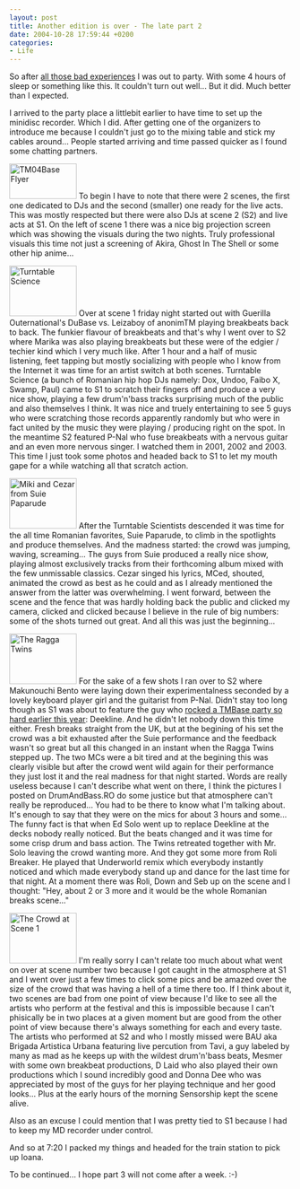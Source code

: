 ```yaml
---
layout: post
title: Another edition is over - The late part 2
date: 2004-10-28 17:59:44 +0200
categories:
- Life
---
```

So after <a href="http://www.rusiczki.net/2004/10/19/another-edition-is-over-part-1/" title="Kitsched - Another edition is over - Part 1">all those bad experiences</a> I was out to party. With some 4 hours of sleep or something like this. It couldn't turn out well... But it did. Much better than I expected.

<a id="more"></a><a id="more-330"></a>

I arrived to the party place a littlebit earlier to have time to set up the minidisc recorder. Which I did. After getting one of the organizers to introduce me because I couldn't just go to the mixing table and stick my cables around... People started arriving and time passed quicker as I found some chatting partners.

<a href="https://content.rusiczki.net/blogpics/tm04base_flyer.php" onclick="window.open('https://content.rusiczki.net/blogpics/tm04base_flyer.php','popup','width=640,height=337,scrollbars=no,resizable=no,toolbar=no,directories=no,location=no,menubar=no,status=no,left=0,top=0'); return false"><img src="https://content.rusiczki.net/blogpics/tm04base_flyer-thumb.jpg" width="120" height="63" border="0" class="postimage" alt="TM04Base Flyer" /></a> To begin I have to note that there were 2 scenes, the first one dedicated to DJs and the second (smaller) one ready for the live acts. This was mostly respected but there were also DJs at scene 2 (S2) and live acts at S1. On the left of scene 1 there was a nice big projection screen which was showing the visuals during the two nights. Truly professional visuals this time not just a screening of Akira, Ghost In The Shell or some other hip anime...

<a href="https://content.rusiczki.net/blogpics/tm04base_turntable_science.php" onclick="window.open('https://content.rusiczki.net/blogpics/tm04base_turntable_science.php','popup','width=800,height=600,scrollbars=no,resizable=no,toolbar=no,directories=no,location=no,menubar=no,status=no,left=0,top=0'); return false"><img src="https://content.rusiczki.net/blogpics/tm04base_turntable_science-thumb.jpg" width="120" height="90" border="0" alt="Turntable Science" class="postimage" /></a> Over at scene 1 friday night started out with Guerilla Outernational's DuBase vs. Leizaboy of anonimTM playing breakbeats back to back. The funkier flavour of breakbeats and that's why I went over to S2 where Marika was also playing breakbeats but these were of the edgier / techier kind which I very much like. After 1 hour and a half of music listening, feet tapping but mostly socializing with people who I know from the Internet it was time for an artist switch at both scenes. Turntable Science (a bunch of Romanian hip hop DJs namely: Dox, Undoo, Faibo X, Swamp, Paul) came to S1 to scratch their fingers off and produce a very nice show, playing a few drum'n'bass tracks surprising much of the public and also themselves I think. It was nice and truely entertaining to see 5 guys who were scratching those records apparently randomly but who were in fact united by the music they were playing / producing right on the spot. In the meantime S2 featured P-Nal who fuse breakbeats with a nervous guitar and an even more nervous singer. I watched them in 2001, 2002 and 2003. This time I just took some photos and headed back to S1 to let my mouth gape for a while watching all that scratch action.

<a href="https://content.rusiczki.net/blogpics/tm04base_suie_paparude.php" onclick="window.open('https://content.rusiczki.net/blogpics/tm04base_suie_paparude.php','popup','width=800,height=600,scrollbars=no,resizable=no,toolbar=no,directories=no,location=no,menubar=no,status=no,left=0,top=0'); return false"><img src="https://content.rusiczki.net/blogpics/tm04base_suie_paparude-thumb.jpg" width="120" height="90" border="0" alt="Miki and Cezar from Suie Paparude" class="postimage" /></a> After the Turntable Scientists descended it was time for the all time Romanian favorites, Suie Paparude, to climb in the spotlights and produce themselves. And the madness started: the crowd was jumping, waving, screaming... The guys from Suie produced a really nice show, playing almost exclusively tracks from their forthcoming album mixed with the few unmissable classics. Cezar singed his lyrics, MCed, shouted, animated the crowd as best as he could and as I already mentioned the answer from the latter was overwhelming. I went forward, between the scene and the fence that was hardly holding back the public and clicked my camera, clicked and clicked because I believe in the rule of big numbers: some of the shots turned out great. And all this was just the beginning...

<a href="https://content.rusiczki.net/blogpics/tm04base_the_ragga_twins.php" onclick="window.open('https://content.rusiczki.net/blogpics/tm04base_the_ragga_twins.php','popup','width=800,height=600,scrollbars=no,resizable=no,toolbar=no,directories=no,location=no,menubar=no,status=no,left=0,top=0'); return false"><img src="https://content.rusiczki.net/blogpics/tm04base_the_ragga_twins-thumb.jpg" width="120" height="90" border="0" alt="The Ragga Twins" class="postimage" /></a> For the sake of a few shots I ran over to S2 where Makunouchi Bento were laying down their experimentalness seconded by a lovely keyboard player girl and the guitarist from P-Nal. Didn't stay too long though as S1 was about to feature the guy who <a href="http://www.rusiczki.net/2004/03/24/ssx-3-game-footage-deekline-live-at-timisoara/" title="A post with some videos I filmed at that party">rocked a TMBase party so hard earlier this year</a>: Deekline. And he didn't let nobody down this time either. Fresh breaks straight from the UK, but at the begining of his set the crowd was a bit exhausted after the Suie performance and the feedback wasn't so great but all this changed in an instant when the Ragga Twins stepped up. The two MCs were a bit tired and at the begining this was clearly visible but after the crowd went wild again for their performance they just lost it and the real madness for that night started. Words are really useless because I can't describe what went on there, I think the pictures I posted on DrumAndBass.RO do some justice but that atmosphere can't really be reproduced... You had to be there to know what I'm talking about. It's enough to say that they were on the mics for about 3 hours and some... The funny fact is that when Ed Solo went up to replace Deekline at the decks nobody really noticed. But the beats changed and it was time for some crisp drum and bass action. The Twins retreated together with Mr. Solo leaving the crowd wanting more. And they got some more from Roli Breaker. He played that Underworld remix which everybody instantly noticed and which made everybody stand up and dance for the last time for that night. At a moment there was Roli, Down and Seb up on the scene and I thought: "Hey, about 2 or 3 more and it would be the whole Romanian breaks scene..."

<a href="https://content.rusiczki.net/blogpics/tm04base_friday_crowd.php" onclick="window.open('https://content.rusiczki.net/blogpics/tm04base_friday_crowd.php','popup','width=800,height=600,scrollbars=no,resizable=no,toolbar=no,directories=no,location=no,menubar=no,status=no,left=0,top=0'); return false"><img src="https://content.rusiczki.net/blogpics/tm04base_friday_crowd-thumb.jpg" width="120" height="90" border="0" alt="The Crowd at Scene 1" class="postimage" /></a> I'm really sorry I can't relate too much about what went on over at scene number two because I got caught in the atmosphere at S1 and I went over just a few times to click some pics and be amazed over the size of the crowd that was having a hell of a time there too. If I think about it, two scenes are bad from one point of view because I'd like to see all the artists who perform at the festival and this is impossible because I can't phisically be in two places at a given moment but are good from the other point of view because there's always something for each and every taste. The artists who performed at S2 and who I mostly missed were BAU aka Brigada Artistica Urbana featuring live percution from Tavi, a guy labeled by many as mad as he keeps up with the wildest drum'n'bass beats, Mesmer with some own breakbeat productions, D Laid who also played their own productions which I sound incredibly good and Donna Dee who was appreciated by most of the guys for her playing technique and her good looks... Plus at the early hours of the morning Sensorship kept the scene alive.

Also as an excuse I could mention that I was pretty tied to S1 because I had to keep my MD recorder under control.

And so at 7:20 I packed my things and headed for the train station to pick up Ioana.

To be continued... I hope part 3 will not come after a week. :-)
